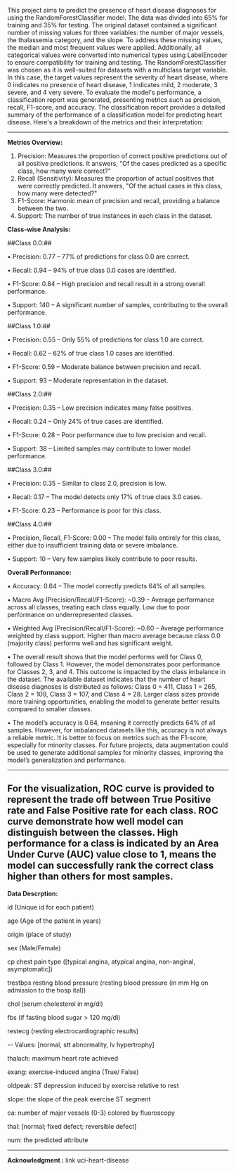 This project aims to predict the presence of heart disease diagnoses for using the RandomForestClassifier model. The data was divided into 65% for training and 35% for testing. The original dataset contained a significant number of missing values for three variables: the number of major vessels, the thalassemia category, and the slope. To address these missing values, the median and most frequent values were applied. Additionally, all categorical values were converted into numerical types using LabelEncoder to ensure compatibility for training and testing.
The RandomForestClassifier was chosen as it is well-suited for datasets with a multiclass target variable. In this case, the target values represent the severity of heart disease, where 0 indicates no presence of heart disease, 1 indicates mild, 2 moderate, 3 severe, and 4 very severe.
To evaluate the model's performance, a classification report was generated, presenting metrics such as precision, recall, F1-score, and accuracy.
The classification report provides a detailed summary of the performance of a classification model for predicting heart disease. Here's a breakdown of the metrics and their interpretation:
________________________________________
**Metrics Overview:**
1.	Precision: Measures the proportion of correct positive predictions out of all positive predictions. It answers, "Of the cases predicted as a specific class, how many were correct?"
2.	Recall (Sensitivity): Measures the proportion of actual positives that were correctly predicted. It answers, "Of the actual cases in this class, how many were detected?"
3.	F1-Score: Harmonic mean of precision and recall, providing a balance between the two.
4.	Support: The number of true instances in each class in the dataset.

**Class-wise Analysis:**

##Class 0.0:##

•	Precision: 0.77 – 77% of predictions for class 0.0 are correct.

•	Recall: 0.94 – 94% of true class 0.0 cases are identified.

•	F1-Score: 0.84 – High precision and recall result in a strong overall performance.

•	Support: 140 – A significant number of samples, contributing to the overall performance.


##Class 1.0:##

•	Precision: 0.55 – Only 55% of predictions for class 1.0 are correct.

•	Recall: 0.62 – 62% of true class 1.0 cases are identified.

•	F1-Score: 0.59 – Moderate balance between precision and recall.

•	Support: 93 – Moderate representation in the dataset.


##Class 2.0:##

•	Precision: 0.35 – Low precision indicates many false positives.

•	Recall: 0.24 – Only 24% of true cases are identified.

•	F1-Score: 0.28 – Poor performance due to low precision and recall.

•	Support: 38 – Limited samples may contribute to lower model performance.


##Class 3.0:##

•	Precision: 0.35 – Similar to class 2.0, precision is low.

•	Recall: 0.17 – The model detects only 17% of true class 3.0 cases.

•	F1-Score: 0.23 – Performance is poor for this class.


##Class 4.0:##

•	Precision, Recall, F1-Score: 0.00 – The model fails entirely for this class, either due to insufficient training data or severe imbalance.

•	Support: 10 – Very few samples likely contribute to poor results.



**Overall Performance:**

•	Accuracy: 0.64 – The model correctly predicts 64% of all samples.

•	Macro Avg (Precision/Recall/F1-Score): ~0.39 – Average performance across all classes, treating each class equally. Low due to poor performance on underrepresented classes.

•	Weighted Avg (Precision/Recall/F1-Score): ~0.60 – Average performance weighted by class support. Higher than macro average because class 0.0 (majority class) performs well and has significant weight.

•	The overall result shows that the model performs well for Class 0, followed by Class 1. However, the model demonstrates poor performance for Classes 2, 3, and 4. This outcome is impacted by the class imbalance in the dataset. The available dataset indicates that the number of heart disease diagnoses is distributed as follows: Class 0 = 411, Class 1 = 265, Class 2 = 109, Class 3 = 107, and Class 4 = 28. Larger class sizes provide more training opportunities, enabling the model to generate better results compared to smaller classes.

•	The model’s accuracy is 0.64, meaning it correctly predicts 64% of all samples. However, for imbalanced datasets like this, accuracy is not always a reliable metric. It is better to focus on metrics such as the F1-score, especially for minority classes. For future projects, data augmentation could be used to generate additional samples for minority classes, improving the model’s generalization and performance.

---------------------------------------------------------------------------------
For the visualization, ROC curve is provided to represent the trade off between True Positive rate and False Positive rate for each class. ROC curve demonstrate how well model can distinguish between the classes. High performance for a class is indicated by an Area Under Curve (AUC) value close to 1, means the model can successfully rank the correct class higher than others for most samples.
------------------------------------------------------------------------------

**Data Descrption:**

id (Unique id for each patient)

age (Age of the patient in years)

origin (place of study)

sex (Male/Female)

cp chest pain type ([typical angina, atypical angina, non-anginal, asymptomatic])

trestbps resting blood pressure (resting blood pressure (in mm Hg on admission to the hosp
ital))

chol (serum cholesterol in mg/dl)

fbs (if fasting blood sugar > 120 mg/dl)

restecg (resting electrocardiographic results)

-- Values: [normal, stt abnormality, lv hypertrophy]

thalach: maximum heart rate achieved

exang: exercise-induced angina (True/ False)

oldpeak: ST depression induced by exercise relative to rest

slope: the slope of the peak exercise ST segment

ca: number of major vessels (0-3) colored by fluoroscopy

thal: [normal; fixed defect; reversible defect]

num: the predicted attribute

----------------------------------------------------

**Acknowledgment :** 
link uci-heart-disease
